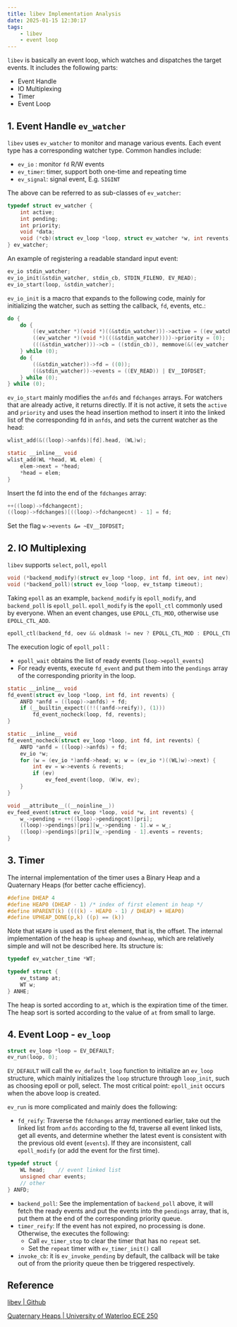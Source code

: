 ```yaml
---
title: libev Implementation Analysis
date: 2025-01-15 12:30:17
tags: 
    - libev 
    - event loop
---
```


`libev` is basically an event loop, which watches and dispatches the target events. It includes the following parts:
- Event Handle
- IO Multiplexing
- Timer
- Event Loop

## 1. Event Handle `ev_watcher`

`libev` uses `ev_watcher` to monitor and manage various events. Each event type has a corresponding watcher type. Common handles include:
- `ev_io` : monitor `fd` R/W events
- `ev_timer`: timer, support both one-time and repeating time
- `ev_signal`: signal event, E.g. `SIGINT`

The above can be referred to as sub-classes of `ev_watcher`:
```C
typedef struct ev_watcher { 
	int active; 
	int pending; 
	int priority; 
	void *data; 
	void (*cb)(struct ev_loop *loop, struct ev_watcher *w, int revents); 
} ev_watcher;
```
An example of registering a readable standard input event:
```C
ev_io stdin_watcher; 
ev_io_init(&stdin_watcher, stdin_cb, STDIN_FILENO, EV_READ); 
ev_io_start(loop, &stdin_watcher);
```
`ev_io_init` is a macro that expands to the following code, mainly for initializing the watcher, such as setting the callback, `fd`, events, etc.:
```C
do {
    do {
        ((ev_watcher *)(void *)((&stdin_watcher)))->active = ((ev_watcher *)(void *)((&stdin_watcher)))->pending = 0;
        ((ev_watcher *)(void *)(((&stdin_watcher))))->priority = (0);
        (((&stdin_watcher)))->cb = ((stdin_cb)), memmove(&((ev_watcher *)(((&stdin_watcher))))->cb, &(((&stdin_watcher)))->cb, sizeof((((&stdin_watcher)))->cb));
    } while (0);
    do {
        ((&stdin_watcher))->fd = ((0));
        ((&stdin_watcher))->events = ((EV_READ)) | EV__IOFDSET;
    } while (0);
} while (0);
```
`ev_io_start` mainly modifies the `anfds` and `fdchanges` arrays. For watchers that are already active, it returns directly. If it is not active, it sets the `active` and `priority` and uses the head insertion method to insert it into the linked list of the corresponding fd in `anfds`, and sets the current watcher as the head:
```C
wlist_add(&((loop)->anfds)[fd].head, (WL)w);

static __inline__ void
wlist_add(WL *head, WL elem) {
    elem->next = *head;
    *head = elem;
}
```
Insert the fd into the end of the `fdchanges` array:
```C
++((loop)->fdchangecnt);
((loop)->fdchanges)[((loop)->fdchangecnt) - 1] = fd;
```
Set the flag `w->events &= ~EV__IOFDSET;`

## 2. IO Multiplexing

`libev` supports `select`, `poll`, `epoll`
```C
void (*backend_modify)(struct ev_loop *loop, int fd, int oev, int nev);
void (*backend_poll)(struct ev_loop *loop, ev_tstamp timeout);
```
Taking `epoll` as an example, `backend_modify` is `epoll_modify`, and `backend_poll` is `epoll_poll`. `epoll_modify` is the `epoll_ctl` commonly used by everyone. When an event changes, use `EPOLL_CTL_MOD`, otherwise use `EPOLL_CTL_ADD`.
```C
epoll_ctl(backend_fd, oev && oldmask != nev ? EPOLL_CTL_MOD : EPOLL_CTL_ADD, fd, &ev)
```
The execution logic of `epoll_poll` :
- `epoll_wait` obtains the list of ready events (`loop->epoll_events`)
- For ready events, execute `fd_event` and put them into the `pendings` array of the corresponding priority in the loop.
```C
static __inline__ void
fd_event(struct ev_loop *loop, int fd, int revents) {
    ANFD *anfd = ((loop)->anfds) + fd;
    if (__builtin_expect((!!(!anfd->reify)), (1)))
        fd_event_nocheck(loop, fd, revents);
}

static __inline__ void
fd_event_nocheck(struct ev_loop *loop, int fd, int revents) {
    ANFD *anfd = ((loop)->anfds) + fd;
    ev_io *w;
    for (w = (ev_io *)anfd->head; w; w = (ev_io *)((WL)w)->next) {
        int ev = w->events & revents;
        if (ev)
            ev_feed_event(loop, (W)w, ev);
    }
}

void __attribute__((__noinline__))
ev_feed_event(struct ev_loop *loop, void *w, int revents) {
    w_->pending = ++((loop)->pendingcnt)[pri];
    ((loop)->pendings)[pri][w_->pending - 1].w = w_;
    ((loop)->pendings)[pri][w_->pending - 1].events = revents;
}
```

## 3. Timer

The internal implementation of the timer uses a Binary Heap and a Quaternary Heaps (for better cache efficiency).
```C
#define DHEAP 4
#define HEAP0 (DHEAP - 1) /* index of first element in heap */
#define HPARENT(k) ((((k) - HEAP0 - 1) / DHEAP) + HEAP0)
#define UPHEAP_DONE(p,k) ((p) == (k))
```
Note that `HEAP0` is used as the first element, that is, the offset. The internal implementation of the heap is `upheap` and `downheap`, which are relatively simple and will not be described here. Its structure is:
```C
typedef ev_watcher_time *WT;

typedef struct {
    ev_tstamp at;
    WT w;
} ANHE;
```
The heap is sorted according to `at`, which is the expiration time of the timer. The heap sort is sorted according to the value of `at` from small to large.

## 4. Event Loop - `ev_loop`

```C
struct ev_loop *loop = EV_DEFAULT;
ev_run(loop, 0);
```
`EV_DEFAULT` will call the `ev_default_loop` function to initialize an `ev_loop` structure, which mainly initializes the `loop` structure through `loop_init`, such as choosing epoll or poll, select. The most critical point: `epoll_init` occurs when the above loop is created.

`ev_run` is more complicated and mainly does the following:

- `fd_reify`: Traverse the `fdchanges` array mentioned earlier, take out the linked list from `anfds` according to the fd, traverse all event linked lists, get all events, and determine whether the latest event is consistent with the previous old event (`events`). If they are inconsistent, call `epoll_modify` (or add the event for the first time).
```C
typedef struct {
    WL head;    // event linked list
    unsigned char events;
    // other
} ANFD;
```
- `backend_poll`: See the implementation of `backend_poll` above, it will fetch the ready events and put the events into the `pendings` array, that is, put them at the end of the corresponding priority queue.
- `timer_reify`: If the event has not expired, no processing is done. Otherwise, the  executes the following:
    - Call `ev_timer_stop` to clear the timer that has no `repeat` set.
    - Set the `repeat` timer with `ev_timer_init()` call
- `invoke_cb`: it is `ev_invoke_pending` by default, the callback will be take out of from the priority queue then be triggered respectively.

## Reference

[libev | Github](https://github.com/enki/libev)

[Quaternary Heaps | University of Waterloo ECE 250](https://ece.uwaterloo.ca/~dwharder/aads/Algorithms/d-ary_heaps/Quaternary_heaps/)
